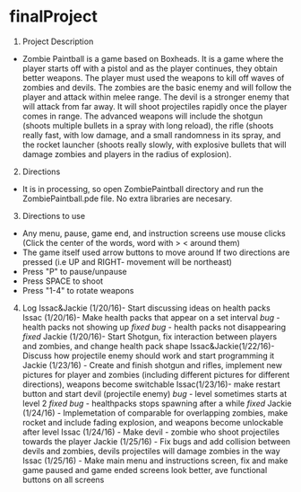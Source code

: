 # finalProject
1. Project Description
- Zombie Paintball is a game based on Boxheads. It is a game where the player starts off with a pistol and as the player continues, they obtain better weapons.
The player must used the weapons to kill off waves of zombies and devils. The zombies are the basic enemy and will follow the player and attack within melee range.
The devil is a stronger enemy that will attack from far away. It will shoot projectiles rapidly once the player comes in range. The advanced weapons will include 
the shotgun (shoots multiple bullets in a spray with long reload), the rifle (shoots really fast, with low damage, and a small randomness in its spray, and the rocket
launcher (shoots really slowly, with explosive bullets that will damage zombies and players in the radius of explosion).

2. Directions
- It is in processing, so open ZombiePaintball directory and run the ZombiePaintball.pde file. No extra libraries are necesary.

3. Directions to use
- Any menu, pause, game end, and instruction screens use mouse clicks (Click the center of the words, word with > < around them)
- The game itself used arrow buttons to move around
If two directions are pressed (i.e UP and RIGHT- movement will be northeast)
- Press "P" to pause/unpause
- Press SPACE to shoot
- Press "1-4" to rotate weapons

4. Log
Issac&Jackie (1/20/16)- Start discussing ideas on health packs
Issac (1/20/16)- Make health packs that appear on a set interval
*bug* - health packs not showing up *fixed*
*bug* - health packs not disappearing *fixed*
Jackie (1/20/16)- Start Shotgun, fix interaction between players and zombies, and change health pack shape
Issac&Jackie(1/22/16)- Discuss how projectile enemy should work and start programming it
Jackie (1/23/16) - Create and finish shotgun and rifles, implement new pictures for player and zombies (including different pictures for different directions),
weapons become switchable
Issac(1/23/16)- make restart button and start devil (projectile enemy)
*bug* - level sometimes starts at level 2 *fixed*
*bug* - healthpacks stops spawning after a while *fixed*
Jackie (1/24/16) - Implemetation of comparable for overlapping zombies, make rocket and include fading explosion, and weapons become unlockable after level
Issac (1/24/16) - Make devil - zombie who shoot projectiles towards the player
Jackie (1/25/16) - Fix bugs and add collision between devils and zombies, devils projectiles will damage zombies in the way
Issac (1/25/16) - Make main menu and instructions screen, fix and make game paused and game ended screens look better, ave functional buttons on all screens


